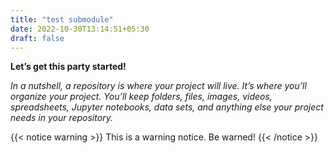 ```yaml
---
title: "test submodule"
date: 2022-10-30T13:14:51+05:30
draft: false
---
```


**Let’s get this party started!**


*In a nutshell, a repository is where your project will live. It’s where you’ll organize your project. You’ll keep folders, files, images, videos, spreadsheets, Jupyter notebooks, data sets, and anything else your project needs in your repository.*

{{< notice warning >}}
This is a warning notice. Be warned!
{{< /notice >}}
